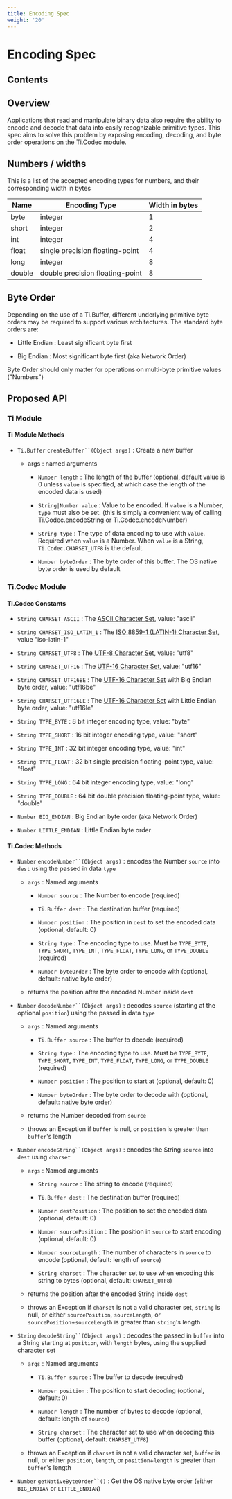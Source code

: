 ```yaml
---
title: Encoding Spec
weight: '20'
---
```


# Encoding Spec

## Contents

## Overview

Applications that read and manipulate binary data also require the ability to encode and decode that data into easily recognizable primitive types. This spec aims to solve this problem by exposing encoding, decoding, and byte order operations on the Ti.Codec module.

## Numbers / widths

This is a list of the accepted encoding types for numbers, and their corresponding width in bytes

| Name | Encoding Type | Width in bytes |
| --- | --- | --- |
| byte | integer | 1 |
| short | integer | 2 |
| int | integer | 4 |
| float | single precision floating-point | 4 |
| long | integer | 8 |
| double | double precision floating-point | 8 |

## Byte Order

Depending on the use of a Ti.Buffer, different underlying primitive byte orders may be required to support various architectures. The standard byte orders are:

* Little Endian : Least significant byte first

* Big Endian : Most significant byte first (aka Network Order)

Byte Order should only matter for operations on multi-byte primitive values ("Numbers")

## Proposed API

### Ti Module

#### Ti Module Methods

* `Ti.Buffer` `createBuffer``(Object args)` : Create a new buffer

    * args : named arguments

        * `Number length` : The length of the buffer (optional, default value is 0 unless `value` is specified, at which case the length of the encoded data is used)

        * `String|Number value` : Value to be encoded. If `value` is a Number, `type` must also be set. (this is simply a convenient way of calling Ti.Codec.encodeString or Ti.Codec.encodeNumber)

        * `String type` : The type of data encoding to use with `value`. Required when `value` is a Number. When `value` is a String, `Ti.Codec.CHARSET_UTF8` is the default.

        * `Number byteOrder` : The byte order of this buffer. The OS native byte order is used by default

### Ti.Codec Module

#### Ti.Codec Constants

* `String CHARSET_ASCII` : The [ASCII Character Set](http://en.wikipedia.org/wiki/ASCII), value: "ascii"

* `String CHARSET_ISO_LATIN_1` : The [ISO 8859-1 (LATIN-1) Character Set](http://en.wikipedia.org/wiki/ISO/IEC_8859-1), value "iso-latin-1"

* `String CHARSET_UTF8` : The [UTF-8 Character Set](http://en.wikipedia.org/wiki/UTF-8), value: "utf8"

* `String CHARSET_UTF16` : The [UTF-16 Character Set](http://en.wikipedia.org/wiki/UTF-16/UCS-2), value: "utf16"

* `String CHARSET_UTF16BE` : The [UTF-16 Character Set](http://en.wikipedia.org/wiki/UTF-16/UCS-2) with Big Endian byte order, value: "utf16be"

* `String CHARSET_UTF16LE` : The [UTF-16 Character Set](http://en.wikipedia.org/wiki/UTF-16/UCS-2) with Little Endian byte order, value: "utf16le"

* `String TYPE_BYTE` : 8 bit integer encoding type, value: "byte"

* `String TYPE_SHORT` : 16 bit integer encoding type, value: "short"

* `String TYPE_INT` : 32 bit integer encoding type, value: "int"

* `String TYPE_FLOAT` : 32 bit single precision floating-point type, value: "float"

* `String TYPE_LONG` : 64 bit integer encoding type, value: "long"

* `String TYPE_DOUBLE` : 64 bit double precision floating-point type, value: "double"

* `Number BIG_ENDIAN` : Big Endian byte order (aka Network Order)

* `Number LITTLE_ENDIAN` : Little Endian byte order

#### Ti.Codec Methods

* `Number` `encodeNumber``(Object args)` : encodes the Number `source` into `dest` using the passed in data `type`

    * `args` : Named arguments

        * `Number source` : The Number to encode (required)

        * `Ti.Buffer dest` : The destination buffer (required)

        * `Number position` : The position in `dest` to set the encoded data (optional, default: 0)

        * `String type` : The encoding type to use. Must be `TYPE_BYTE`, `TYPE_SHORT`, `TYPE_INT`, `TYPE_FLOAT`, `TYPE_LONG`, or `TYPE_DOUBLE` (required)

        * `Number byteOrder` : The byte order to encode with (optional, default: native byte order)

    * returns the position after the encoded Number inside `dest`

* `Number` `decodeNumber``(Object args)` : decodes `source` (starting at the optional `position`) using the passed in data `type`

    * `args` : Named arguments

        * `Ti.Buffer source` : The buffer to decode (required)

        * `String type` : The encoding type to use. Must be `TYPE_BYTE`, `TYPE_SHORT`, `TYPE_INT`, `TYPE_FLOAT`, `TYPE_LONG`, or `TYPE_DOUBLE` (required)

        * `Number position` : The position to start at (optional, default: 0)

        * `Number byteOrder` : The byte order to decode with (optional, default: native byte order)

    * returns the Number decoded from `source`

    * throws an Exception if `buffer` is null, or `position` is greater than `buffer`'s length

* `Number` `encodeString``(Object args)` : encodes the String `source` into `dest` using `charset`

    * `args` : Named arguments

        * `String source` : The string to encode (required)

        * `Ti.Buffer dest` : The destination buffer (required)

        * `Number destPosition` : The position to set the encoded data (optional, default: 0)

        * `Number sourcePosition` : The position in `source` to start encoding (optional, default: 0)

        * `Number sourceLength` : The number of characters in `source` to encode (optional, default: length of `source`)

        * `String charset` : The character set to use when encoding this string to bytes (optional, default: `CHARSET_UTF8`)

    * returns the position after the encoded String inside `dest`

    * throws an Exception if `charset` is not a valid character set, `string` is null, or either `sourcePosition`, `sourceLength`, or `sourcePosition`+`sourceLength` is greater than `string`'s length

* `String` `decodeString``(Object args)` : decodes the passed in `buffer` into a String starting at `position`, with `length` bytes, using the supplied character set

    * `args` : Named arguments

        * `Ti.Buffer source` : The buffer to decode (required)

        * `Number position` : The position to start decoding (optional, default: 0)

        * `Number length` : The number of bytes to decode (optional, default: length of `source`)

        * `String charset` : The character set to use when decoding this buffer (optional, default: `CHARSET_UTF8`)

    * throws an Exception if `charset` is not a valid character set, `buffer` is null, or either `position`, `length`, or `position`+`length` is greater than `buffer`'s length

* `Number` `getNativeByteOrder``()` : Get the OS native byte order (either `BIG_ENDIAN` or `LITTLE_ENDIAN`)
